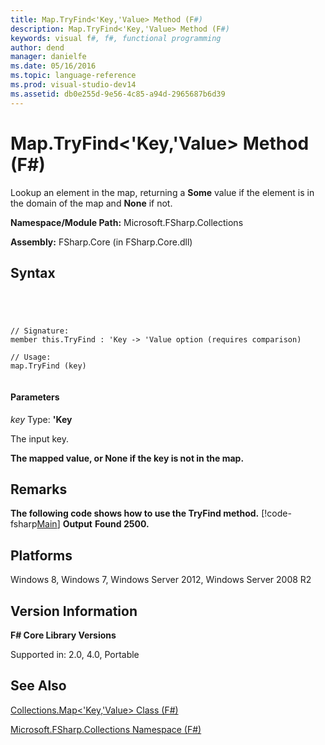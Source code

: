 ```yaml
---
title: Map.TryFind<'Key,'Value> Method (F#)
description: Map.TryFind<'Key,'Value> Method (F#)
keywords: visual f#, f#, functional programming
author: dend
manager: danielfe
ms.date: 05/16/2016
ms.topic: language-reference
ms.prod: visual-studio-dev14
ms.assetid: db0e255d-9e56-4c85-a94d-2965687b6d39 
---
```


# Map.TryFind<'Key,'Value> Method (F#)

Lookup an element in the map, returning a **Some** value if the element is in the domain of the map and **None** if not.

**Namespace/Module Path:** Microsoft.FSharp.Collections

**Assembly:** FSharp.Core (in FSharp.Core.dll)


## Syntax



```




// Signature:
member this.TryFind : 'Key -> 'Value option (requires comparison)

// Usage:
map.TryFind (key)


```





#### Parameters
*key*
Type: **'Key**


The input key.



**The mapped value, or None if the key is not in the map.**
## Remarks
**The following code shows how to use the TryFind method.**
[!code-fsharp[Main](snippets/fsmaps/snippet16.fs)]
**Output**
**Found 2500.**
## Platforms
Windows 8, Windows 7, Windows Server 2012, Windows Server 2008 R2


## Version Information
**F# Core Library Versions**

Supported in: 2.0, 4.0, Portable




## See Also
[Collections.Map&#60;'Key,'Value&#62; Class &#40;F&#35;&#41;](Collections.Map%5B%27Key%2C%27Value%5D-Class-%5BFSharp%5D.md)

[Microsoft.FSharp.Collections Namespace &#40;F&#35;&#41;](Microsoft.FSharp.Collections-Namespace-%5BFSharp%5D.md)

